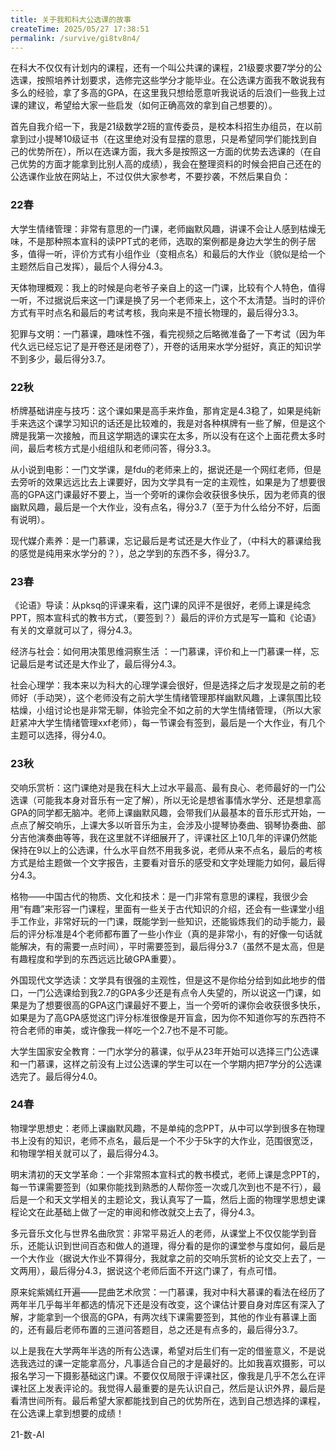 ```yaml
---
title: 关于我和科大公选课的故事
createTime: 2025/05/27 17:38:51
permalink: /survive/gi8tv8n4/
---
```


在科大不仅仅有计划内的课程，还有一个叫公共课的课程，21级要求要7学分的公选课，按照培养计划要求，选修完这些学分才能毕业。在公选课方面我不敢说我有多么的经验，拿了多高的GPA，在这里我只想给愿意听我说话的后浪们一些我上过课的建议，希望给大家一些启发（如何正确高效的拿到自己想要的）。&#x20;

首先自我介绍一下，我是21级数学2班的宣传委员，是校本科招生办组员，在以前拿到过小提琴10级证书（在这里绝对没有显摆的意思，只是希望同学们能找到自己的优势所在），所以在选课方面，我大多是按照这一方面的优势去选课的（在自己优势的方面才能拿到比别人高的成绩），我会在整理资料的时候会把自己还在的公选课作业放在网站上，不过仅供大家参考，不要抄袭，不然后果自负：

### 22春

大学生情绪管理：非常有意思的一门课，老师幽默风趣，讲课不会让人感到枯燥无味，不是那种照本宣科的读PPT式的老师，选取的案例都是身边大学生的例子居多，值得一听，评价方式有小组作业（变相点名）和最后的大作业（貌似是给一个主题然后自己发挥），最后个人得分4.3。

天体物理概观：我上的时候是向老爷子亲自上的这一门课，比较有个人特色，值得一听，不过据说后来这一门课是换了另一个老师来上，这个不太清楚。当时的评价方式有平时点名和最后的考试考核，我向来是不擅长物理的，最后得分3.3。

犯罪与文明：一门慕课，趣味性不强，看完视频之后略微准备了一下考试（因为年代久远已经忘记了是开卷还是闭卷了），开卷的话用来水学分挺好，真正的知识学不到多少，最后得分3.7。

### 22秋

桥牌基础讲座与技巧：这个课如果是高手来炸鱼，那肯定是4.3稳了，如果是纯新手来选这个课学习知识的话还是比较难的，我是对各种棋牌有一些了解，但是这个牌是我第一次接触，而且这学期选的课实在太多，所以没有在这个上面花费太多时间，最后考核方式是小组组队和老师问答，得分3.3。

从小说到电影：一门文学课，是fdu的老师来上的，据说还是一个网红老师，但是去旁听的效果远远比去上课要好，因为文学具有一定的主观性，如果是为了想要很高的GPA这门课最好不要上，当一个旁听的课你会收获很多快乐，因为老师真的很幽默风趣，最后是一个大作业，没有点名，得分3.7（至于为什么给分不好，后面有说明）。

现代媒介素养：是一门慕课，忘记最后是考试还是大作业了，（中科大的慕课给我的感觉是纯用来水学分的？），总之学到的东西不多，得分3.7。

### 23春

《论语》导读：从pksq的评课来看，这门课的风评不是很好，老师上课是纯念PPT，照本宣科式的教书方式，（要签到？）最后的评价方式是写一篇和《论语》有关的文章就可以了，得分4.3。

经济与社会：如何用决策思维洞察生活 ：一门慕课，评价和上一门慕课一样，忘记最后是考试还是大作业了，最后得分4.3。

社会心理学：我本来以为科大的心理学课会很好，但是选择之后才发现是之前的老师好（手动哭），这个老师没有之前大学生情绪管理那样幽默风趣，上课氛围比较枯燥，小组讨论也是非常无聊，体验完全不如之前的大学生情绪管理，（所以大家赶紧冲大学生情绪管理xxf老师），每一节课会有签到，最后是一个大作业，有几个主题可以选择，得分4.0。

### 23秋

交响乐赏析：这门课绝对是我在科大上过水平最高、最有良心、老师最好的一门公选课（可能我本身对音乐有一定了解），所以无论是想省事情水学分、还是想拿高GPA的同学都无脑冲。老师上课幽默风趣，会带我们从最基本的音乐形式开始，一点点了解交响乐，上课大多以听音乐为主，会涉及小提琴协奏曲、钢琴协奏曲、部分吉他演奏曲等等，我在这里就不详细展开了，评课社区上10几年的评课仍然能保持在9以上的公选课，什么水平自然不用我多说，老师从来不点名，最后的考核方式是给主题做一个文字报告，主要看对音乐的感受和文字处理能力如何，最后得分4.3。

格物——中国古代的物质、文化和技术：是一门非常有意思的课程，我很少会用“有趣”来形容一门课程，里面有一些关于古代知识的介绍，还会有一些课堂小组手工作业，非常好玩的一门课，既能学到一些知识，还能锻炼我们的动手能力，最后的评分标准是4个老师都布置了一些小作业（真的是非常小，有的好像一句话就能解决，有的需要一点时间），平时需要签到，最后得分3.7（虽然不是太高，但是有趣程度和学到的东西远远比破GPA重要）。

外国现代文学选读：文学具有很强的主观性，但是这不是你给分给到如此地步的借口，一门公选课给到我2.7的GPA多少还是有点令人失望的，所以说这一门课，如果是为了想要很高的GPA这门课最好不要上，当一个旁听的课你会收获很多快乐，如果是为了高GPA感觉这门评分标准很像是开盲盒，因为你不知道你写的东西符不符合老师的审美，或许像我一样吃一个2.7也不是不可能。

大学生国家安全教育：一门水学分的慕课，似乎从23年开始可以选择三门公选课和一门慕课，这样之前没有上过公选课的学生可以在一个学期内把7学分的公选课选完了。最后得分4.0。

### 24春

物理学思想史：老师上课幽默风趣，不是单纯的念PPT，从中可以学到很多在物理书上没有的知识，老师不点名，最后是一个不少于5k字的大作业，范围很宽泛，和物理学相关就可以了，最后得分4.3。

明末清初的天文学革命：一个非常照本宣科式的教书模式，老师上课是念PPT的，每一节课需要签到（如果你能找到熟悉的人帮你签一次或几次到也不是不行），最后是一个和天文学相关的主题论文，我认真写了一篇，然后上面的物理学思想史课程论文在此基础上做了一定的审阅和修改就交上去了，得分4.3。

多元音乐文化与世界名曲欣赏：非常平易近人的老师，从课堂上不仅仅能学到音乐，还能认识到世间百态和做人的道理，得分看的是你的课堂参与度如何，最后是一个大作业（据说大作业不算得分，我就拿之前的交响乐赏析的论文交上去了，一文两用），最后得分4.3，据说这个老师后面不开这门课了，有点可惜。

原来姹紫嫣红开遍——昆曲艺术欣赏：一门慕课，我对中科大慕课的看法在经历了两年半几乎每半年都选的情况下还是没有改变，这个课估计要自身对库区有深入了解，才能拿到一个很高的GPA，有两次线下课需要签到，其他的作业有慕课上面的，还有最后老师布置的三道问答题目，总之还是有点多的，最后得分3.7。

以上是我在大学两年半选的所有公选课，希望对后生们有一定的借鉴意义，不是说选我选过的课一定能拿高分，凡事适合自己的才是最好的。比如我喜欢摄影，可以报名学习一下摄影基础这门课。不要仅仅局限于评课社区，像我是几乎不怎么在评课社区上发表评论的。我觉得人最重要的是先认识自己，然后是认识外界，最后是看清世间所有。最后希望大家都能找到自己的优势所在，选到自己想选择的课程，在公选课上拿到想要的成绩！

21-数-AI

